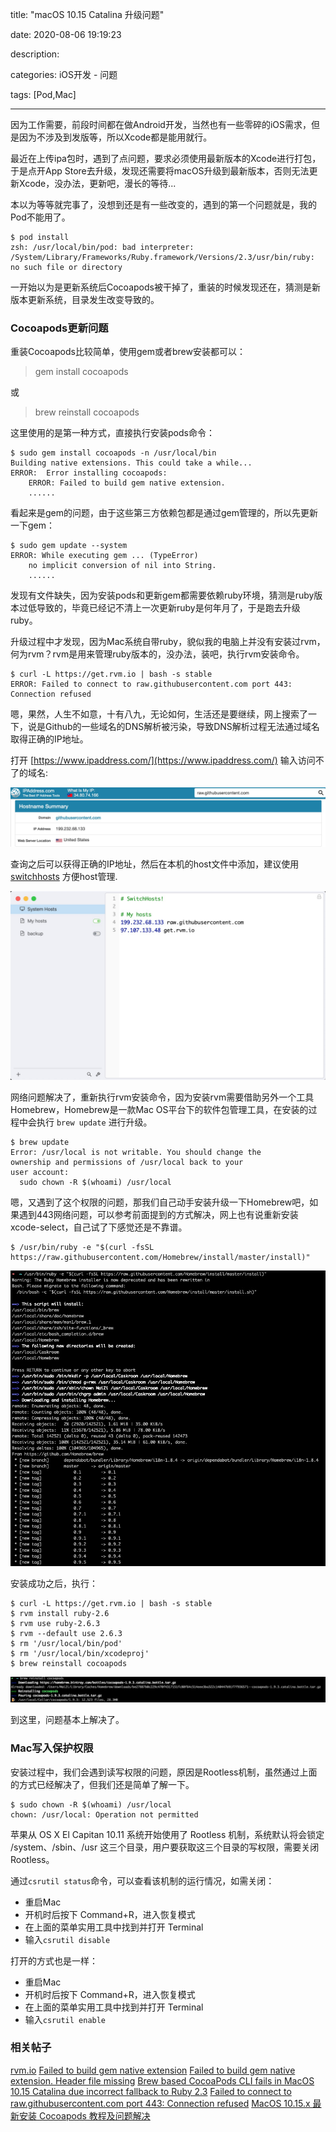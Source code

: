 title: "macOS 10.15 Catalina 升级问题"

date: 2020-08-06 19:19:23

description:

categories: iOS开发 - 问题

tags: [Pod,Mac]

---

因为工作需要，前段时间都在做Android开发，当然也有一些零碎的iOS需求，但是因为不涉及到发版等，所以Xcode都是能用就行。

最近在上传ipa包时，遇到了点问题，要求必须使用最新版本的Xcode进行打包，于是点开App Store去升级，发现还需要将macOS升级到最新版本，否则无法更新Xcode，没办法，更新吧，漫长的等待...

本以为等等就完事了，没想到还是有一些改变的，遇到的第一个问题就是，我的Pod不能用了。

<!--more-->

```
$ pod install
zsh: /usr/local/bin/pod: bad interpreter: /System/Library/Frameworks/Ruby.framework/Versions/2.3/usr/bin/ruby: no such file or directory

```

一开始以为是更新系统后Cocoapods被干掉了，重装的时候发现还在，猜测是新版本更新系统，目录发生改变导致的。

### Cocoapods更新问题

重装Cocoapods比较简单，使用gem或者brew安装都可以：

> gem install cocoapods

或

> brew reinstall cocoapods

这里使用的是第一种方式，直接执行安装pods命令：

```
$ sudo gem install cocoapods -n /usr/local/bin
Building native extensions. This could take a while...
ERROR:  Error installing cocoapods:
    ERROR: Failed to build gem native extension.
    ......

```

看起来是gem的问题，由于这些第三方依赖包都是通过gem管理的，所以先更新一下gem：

```
$ sudo gem update --system
ERROR: While executing gem ... (TypeError)
    no implicit conversion of nil into String.
    ......

```

发现有文件缺失，因为安装pods和更新gem都需要依赖ruby环境，猜测是ruby版本过低导致的，毕竟已经记不清上一次更新ruby是何年月了，于是跑去升级ruby。

升级过程中才发现，因为Mac系统自带ruby，貌似我的电脑上并没有安装过rvm，何为rvm？rvm是用来管理ruby版本的，没办法，装吧，执行rvm安装命令。

```
$ curl -L https://get.rvm.io | bash -s stable
ERROR: Failed to connect to raw.githubusercontent.com port 443: Connection refused

```

嗯，果然，人生不如意，十有八九，无论如何，生活还是要继续，网上搜索了一下，说是Github的一些域名的DNS解析被污染，导致DNS解析过程无法通过域名取得正确的IP地址。

打开 [https://www.ipaddress.com/](https://www.ipaddress.com/) 输入访问不了的域名: 

![](/img/iOS问题-macOS10.15升级问题/20200806181112.jpg)

查询之后可以获得正确的IP地址，然后在本机的host文件中添加，建议使用 [switchhosts](https://github.com/oldj/SwitchHosts/releases) 方便host管理.

![](/img/iOS问题-macOS10.15升级问题/20200806181420.jpg)

网络问题解决了，重新执行rvm安装命令，因为安装rvm需要借助另外一个工具Homebrew，Homebrew是一款Mac OS平台下的软件包管理工具，在安装的过程中会执行 `brew update` 进行升级。

```
$ brew update
Error: /usr/local is not writable. You should change the
ownership and permissions of /usr/local back to your
user account:
  sudo chown -R $(whoami) /usr/local

```

嗯，又遇到了这个权限的问题，那我们自己动手安装升级一下Homebrew吧，如果遇到443网络问题，可以参考前面提到的方式解决，网上也有说重新安装 xcode-select，自己试了下感觉还是不靠谱。

```
$ /usr/bin/ruby -e "$(curl -fsSL https://raw.githubusercontent.com/Homebrew/install/master/install)"

```

![](/img/iOS问题-macOS10.15升级问题/20200720121725.jpg)

安装成功之后，执行：

```
$ curl -L https://get.rvm.io | bash -s stable
$ rvm install ruby-2.6
$ rvm use ruby-2.6.3
$ rvm --default use 2.6.3
$ rm '/usr/local/bin/pod'
$ rm '/usr/local/bin/xcodeproj'
$ brew reinstall cocoapods

```

![](/img/iOS问题-macOS10.15升级问题/20200720122815.jpg)

到这里，问题基本上解决了。

### Mac写入保护权限

安装过程中，我们会遇到读写权限的问题，原因是Rootless机制，虽然通过上面的方式已经解决了，但我们还是简单了解一下。

```
$ sudo chown -R $(whoami) /usr/local
chown: /usr/local: Operation not permitted

```

苹果从 OS X El Capitan 10.11 系统开始使用了 Rootless 机制，系统默认将会锁定 /system、/sbin、/usr 这三个目录，用户要获取这三个目录的写权限，需要关闭Rootless。

通过`csrutil status`命令，可以查看该机制的运行情况，如需关闭：

* 重启Mac
* 开机时后按下 Command+R，进入恢复模式
* 在上面的菜单实用工具中找到并打开 Terminal
* 输入`csrutil disable`

打开的方式也是一样：

* 重启Mac
* 开机时后按下 Command+R，进入恢复模式
* 在上面的菜单实用工具中找到并打开 Terminal
* 输入`csrutil enable`

### 相关帖子

[rvm.io](https://rvm.io/rvm/install)
[Failed to build gem native extension](https://github.com/CocoaPods/CocoaPods/issues/9538)
[Failed to build gem native extension. Header file missing](https://github.com/CocoaPods/CocoaPods/issues/9602)
[Brew based CocoaPods CLI fails in MacOS 10.15 Catalina due incorrect fallback to Ruby 2.3](https://github.com/CocoaPods/CocoaPods/issues/8955)
[Failed to connect to raw.githubusercontent.com port 443: Connection refused](https://github.com/hawtim/blog/issues/10)
[MacOS 10.15.x 最新安装 Cocoapods 教程及问题解决](https://www.cnblogs.com/shisishao/p/12553221.html)



